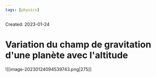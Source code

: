 ```yaml
---
tags: [physics] 
---
```

Created: 2023-01-24

# Variation du champ de gravitation d'une planète avec l'altitude


![[image-20230124094539743.png|275]]



